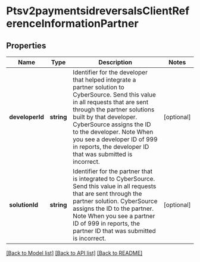 # Ptsv2paymentsidreversalsClientReferenceInformationPartner

## Properties
Name | Type | Description | Notes
------------ | ------------- | ------------- | -------------
**developerId** | **string** | Identifier for the developer that helped integrate a partner solution to CyberSource.  Send this value in all requests that are sent through the partner solutions built by that developer. CyberSource assigns the ID to the developer.  Note When you see a developer ID of 999 in reports, the developer ID that was submitted is incorrect. | [optional] 
**solutionId** | **string** | Identifier for the partner that is integrated to CyberSource.  Send this value in all requests that are sent through the partner solution. CyberSource assigns the ID to the partner.  Note When you see a partner ID of 999 in reports, the partner ID that was submitted is incorrect. | [optional] 

[[Back to Model list]](../README.md#documentation-for-models) [[Back to API list]](../README.md#documentation-for-api-endpoints) [[Back to README]](../README.md)


